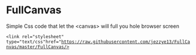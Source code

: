 FullCanvas
==========

Simple Css code that let the &lt;canvas> will full you hole browser screen

<code>&lt;link rel="stylesheet" type="text/css"href="https://raw.githubusercontent.com/jezzye13/FullCanvas/master/FullCanvas/></code>
